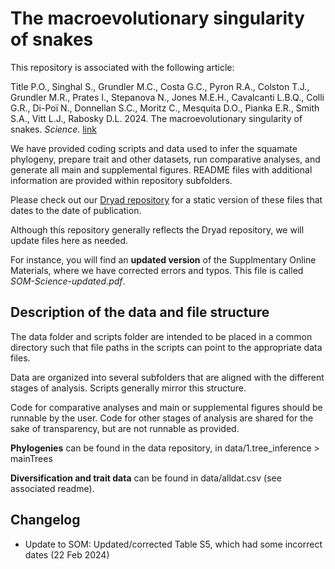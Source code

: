 # The macroevolutionary singularity of snakes

This repository is associated with the following article:

Title P.O., Singhal S., Grundler M.C., Costa G.C., Pyron R.A., Colston T.J., Grundler M.R., Prates I., Stepanova N., Jones M.E.H., Cavalcanti L.B.Q., Colli G.R., Di-Poï N., Donnellan S.C., Moritz C., Mesquita D.O., Pianka E.R., Smith S.A., Vitt L.J., Rabosky D.L. 2024. The macroevolutionary singularity of snakes. *Science*. [link](https://doi.org/10.1126/science.adh2449)

We have provided coding scripts and data used to infer the squamate phylogeny, prepare trait and other datasets, run comparative analyses, and generate all main and supplemental figures. README files with additional information are provided within repository subfolders.

Please check out our [Dryad repository](https://doi.org/10.5061/dryad.p5hqbzkvb) for a static version of these files that dates to the date of publication.

Although this repository generally reflects the Dryad repository, we will update files here as needed. 

For instance, you will find an **updated version** of the Supplmentary Online Materials, where we have corrected errors and typos. This file is called *SOM-Science-updated.pdf*.

## Description of the data and file structure

The data folder and scripts folder are intended to be placed in a common directory such that file paths in the scripts can point to the appropriate data files.  

Data are organized into several subfolders that are aligned with the different stages of analysis. Scripts generally mirror this structure. 

Code for comparative analyses and main or supplemental figures should be runnable by the user. Code for other stages of analysis are shared for the sake of transparency, but are not runnable as provided. 

**Phylogenies** can be found in the data repository, in data/1.tree_inference > mainTrees

**Diversification and trait data** can be found in data/alldat.csv (see associated readme).

## Changelog

- Update to SOM: Updated/corrected Table S5, which had some incorrect dates (22 Feb 2024)